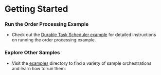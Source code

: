 # Getting Started

### Run the Order Processing Example
- Check out the [Durable Task Scheduler example](../examples/dts/sub-orchestrations-with-fan-out-fan-in/README.md) 
 for detailed instructions on running the order processing example.

### Explore Other Samples
- Visit the [examples](../examples/dts/) directory to find a variety of sample orchestrations and learn how to run them. 

